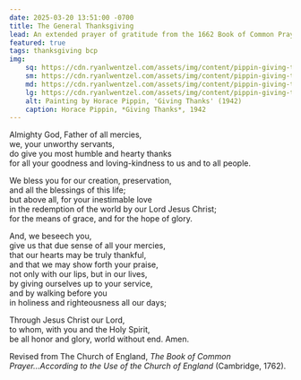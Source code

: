 ```yaml
---
date: 2025-03-20 13:51:00 -0700
title: The General Thanksgiving
lead: An extended prayer of gratitude from the 1662 Book of Common Prayer
featured: true
tags: thanksgiving bcp
img:
    sq: https://cdn.ryanlwentzel.com/assets/img/content/pippin-giving-thanks-sq.webp
    sm: https://cdn.ryanlwentzel.com/assets/img/content/pippin-giving-thanks-sm.webp
    md: https://cdn.ryanlwentzel.com/assets/img/content/pippin-giving-thanks-md.webp
    lg: https://cdn.ryanlwentzel.com/assets/img/content/pippin-giving-thanks-lg.webp
    alt: Painting by Horace Pippin, 'Giving Thanks' (1942)
    caption: Horace Pippin, *Giving Thanks*, 1942
---
```


Almighty God, Father of all mercies,  
we, your unworthy servants,  
do give you most humble and hearty thanks  
for all your goodness and loving-kindness to us and to all people.

We bless you for our creation, preservation,  
and all the blessings of this life;  
but above all, for your inestimable love  
in the redemption of the world by our Lord Jesus Christ;  
for the means of grace, and for the hope of glory.

And, we beseech you,  
give us that due sense of all your mercies,  
that our hearts may be truly thankful,  
and that we may show forth your praise,  
not only with our lips, but in our lives,  
by giving ourselves up to your service,  
and by walking before you  
in holiness and righteousness all our days;

Through Jesus Christ our Lord,  
to whom, with you and the Holy Spirit,  
be all honor and glory, world without end. Amen.

Revised from The Church of England, *The Book of Common Prayer...According to the Use of the Church of England* (Cambridge, 1762).